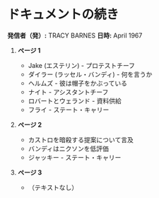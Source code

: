 # ドキュメントの続き

**発信者（発）:** TRACY BARNES
**日時:** April 1967

1. **ページ 1**
   - Jake (エステリン) - プロテストチーフ
   - ダイラー (ラッセル・バンディ) - 何を言うか
   - ヘルムズ - 彼は帽子をかぶっている
   - ナイト - アシスタントチーフ
   - ロバートとウェランド - 資料供給
   - フライ - ステート・キャリー

2. **ページ 2**
   - カストロを暗殺する提案について言及
   - バンディはニクソンを低評価
   - ジャッキー - ステート・キャリー

3. **ページ 3**
   - （テキストなし）

